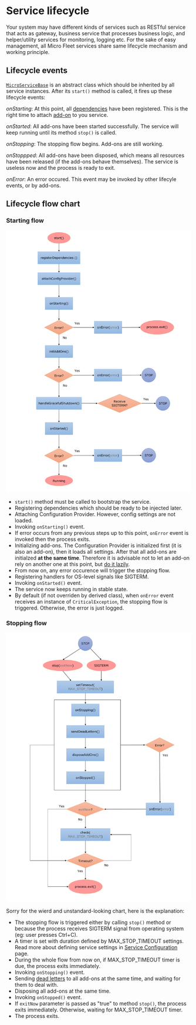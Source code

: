 # **Service lifecycle**

Your system may have different kinds of services such as RESTful service that acts as gateway, business service that processes business logic, and helper/utility services for monitoring, logging etc. For the sake of easy management, all Micro Fleet services share same lifecycle mechanism and working principle.

## **Lifecycle events**

[`MicroServiceBase`](https://github.com/gennovative/micro-fleet-microservice/blob/master/src/app/microservice/MicroServiceBase.ts) is an abstract class which should be inherited by all service instances. After its `start()` method is called, it fires up these lifecycle events:

_onStarting_: At this point, all [dependencies](./dependency-injection.md) have been registered. This is the right time to attach [add-on](./service-add-on.md) to you service.

_onStarted_: All add-ons have been started successfully. The service will keep running until its method `stop()` is called.

_onStopping_: The stopping flow begins. Add-ons are still working.

_onStoppped_: All add-ons have been disposed, which means all resources have been released (if the add-ons behave themselves). The service is useless now and the process is ready to exit.

_onError_: An error occured. This event may be invoked by other lifecyle events, or by add-ons.

## **Lifecycle flow chart**

### **Starting flow**

![Chart for starting flow](./images/start-flow.png "The starting flow")

- `start()` method must be called to bootstrap the service.
- Registering dependencies which should be ready to be injected later.
- Attaching Configuration Provider. However, config settings are not loaded.
- Invoking `onStarting()` event.
- If error occurs from any previous steps up to this point, `onError` event is invoked then the process exits.
- Initializing add-ons. The Configuration Provider is initialized first (it is also an add-on), then it loads all settings. After that all add-ons are initialzed **at the same time**. Therefore it is advisable not to let an add-on rely on another one at this point, but [do it lazily](./dependency-injection.md#lazily-resolved).
- From now on, any error occurence will trigger the stopping flow.
- Registering handlers for OS-level signals like SIGTERM.
- Invoking `onStarted()` event.
- The service now keeps running in stable state.
- By default (if not overriden by derived class), when `onError` event receives an instance of `CriticalException`, the stopping flow is triggered. Otherwise, the error is just logged.

### **Stopping flow**

![Chart for stopping flow](./images/stop-flow.png "The stopping flow")

Sorry for the wierd and unstandard-looking chart, here is the explanation:

- The stopping flow is triggered either by calling `stop()` method or because the process receives SIGTERM signal from operating system (eg: user presses Ctrl+C).
- A timer is set with duration defined by MAX_STOP_TIMEOUT settings. Read more about defining service settings in [Service Configuration](./service-configuration.md) page.
- During the whole flow from now on, if MAX_STOP_TIMEOUT timer is due, the process exits immediately.
- Invoking `onStopping()` event.
- Sending [dead letters](./dead-letters.md) to all add-ons at the same time, and waiting for them to deal with.
- Disposing all add-ons at the same time.
- Invoking `onStopped()` event.
- If `exitNow` parameter is passed as "true" to method `stop()`, the process exits immediately. Otherwise, waiting for MAX_STOP_TIMEOUT timer.
- The process exits.